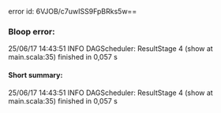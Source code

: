 error id: 6VJOB/c7uwISS9FpBRks5w==
### Bloop error:

25/06/17 14:43:51 INFO DAGScheduler: ResultStage 4 (show at main.scala:35) finished in 0,057 s
#### Short summary: 

25/06/17 14:43:51 INFO DAGScheduler: ResultStage 4 (show at main.scala:35) finished in 0,057 s